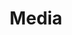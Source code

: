 ---
title: Media
description: ''
createdAt: 02-April-2022 12:00
updatedAt: 03-April-2022 08:00
category: Artists
---